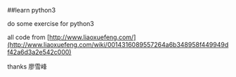 ##learn python3

do some exercise for python3

all code from [http://www.liaoxuefeng.com/](http://www.liaoxuefeng.com/wiki/0014316089557264a6b348958f449949df42a6d3a2e542c000)

thanks 廖雪峰